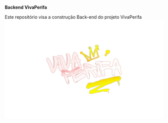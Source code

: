 **Backend VivaPerifa**

Este repositório visa a construção Back-end do projeto VivaPerifa
![vivap](vivap.png)




